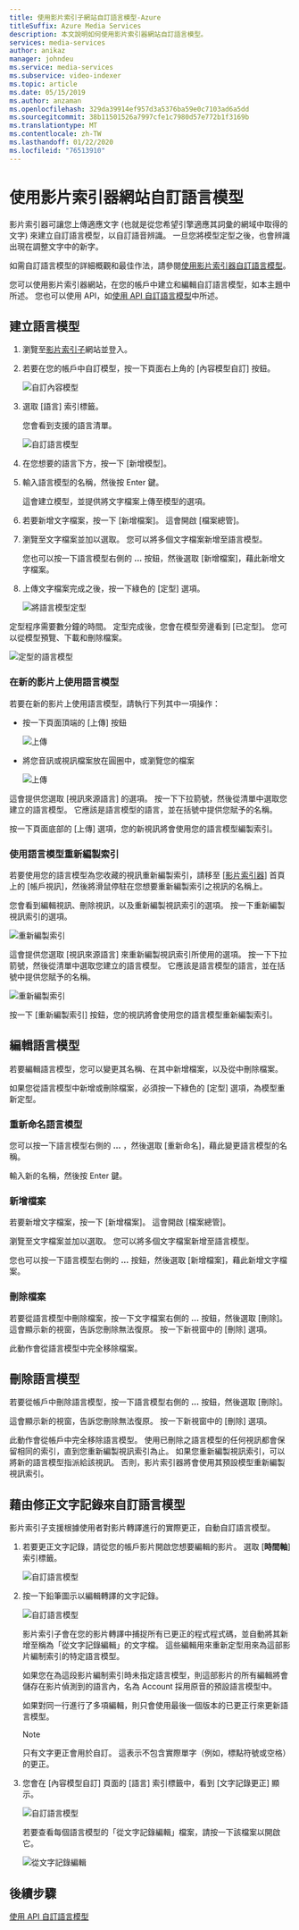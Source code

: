 ```yaml
---
title: 使用影片索引子網站自訂語言模型-Azure
titleSuffix: Azure Media Services
description: 本文說明如何使用影片索引器網站自訂語言模型。
services: media-services
author: anikaz
manager: johndeu
ms.service: media-services
ms.subservice: video-indexer
ms.topic: article
ms.date: 05/15/2019
ms.author: anzaman
ms.openlocfilehash: 329da39914ef957d3a5376ba59e0c7103ad6a5dd
ms.sourcegitcommit: 38b11501526a7997cfe1c7980d57e772b1f3169b
ms.translationtype: MT
ms.contentlocale: zh-TW
ms.lasthandoff: 01/22/2020
ms.locfileid: "76513910"
---
```

# <a name="customize-a-language-model-with-the-video-indexer-website"></a>使用影片索引器網站自訂語言模型

影片索引器可讓您上傳適應文字 (也就是從您希望引擎適應其詞彙的網域中取得的文字) 來建立自訂語言模型，以自訂語音辨識。 一旦您將模型定型之後，也會辨識出現在調整文字中的新字。 

如需自訂語言模型的詳細概觀和最佳作法，請參閱[使用影片索引器自訂語言模型](customize-language-model-overview.md)。

您可以使用影片索引器網站，在您的帳戶中建立和編輯自訂語言模型，如本主題中所述。 您也可以使用 API，如[使用 API 自訂語言模型](customize-language-model-with-api.md)中所述。

## <a name="create-a-language-model"></a>建立語言模型

1. 瀏覽至[影片索引子](https://www.videoindexer.ai/)網站並登入。
2. 若要在您的帳戶中自訂模型，按一下頁面右上角的 [內容模型自訂] 按鈕。

   ![自訂內容模型](./media/content-model-customization/content-model-customization.png)

3. 選取 [語言] 索引標籤。

    您會看到支援的語言清單。 

    ![自訂語言模型](./media/customize-language-model/customize-language-model.png)

4. 在您想要的語言下方，按一下 [新增模型]。
5. 輸入語言模型的名稱，然後按 Enter 鍵。

    這會建立模型，並提供將文字檔案上傳至模型的選項。
6. 若要新增文字檔案，按一下 [新增檔案]。 這會開啟 [檔案總管]。

7. 瀏覽至文字檔案並加以選取。 您可以將多個文字檔案新增至語言模型。

    您也可以按一下語言模型右側的 **...** 按鈕，然後選取 [新增檔案]，藉此新增文字檔案。
8. 上傳文字檔案完成之後，按一下綠色的 [定型] 選項。

    ![將語言模型定型](./media/customize-language-model/train-model.png)

定型程序需要數分鐘的時間。 定型完成後，您會在模型旁邊看到 [已定型]。 您可以從模型預覽、下載和刪除檔案。

![定型的語言模型](./media/customize-language-model/preview-model.png)

### <a name="using-a-language-model-on-a-new-video"></a>在新的影片上使用語言模型

若要在新的影片上使用語言模型，請執行下列其中一項操作：

* 按一下頁面頂端的 [上傳] 按鈕 

    ![上傳](./media/customize-language-model/upload.png)
* 將您音訊或視訊檔案放在圓圈中，或瀏覽您的檔案

    ![上傳](./media/customize-language-model/upload2.png)

這會提供您選取 [視訊來源語言] 的選項。 按一下下拉箭號，然後從清單中選取您建立的語言模型。 它應該是語言模型的語言，並在括號中提供您賦予的名稱。

按一下頁面底部的 [上傳] 選項，您的新視訊將會使用您的語言模型編製索引。

### <a name="using-a-language-model-to-reindex"></a>使用語言模型重新編製索引

若要使用您的語言模型為您收藏的視訊重新編製索引，請移至 [[影片索引器](https://www.videoindexer.ai/)] 首頁上的 [帳戶視訊]，然後將滑鼠停駐在您想要重新編製索引之視訊的名稱上。

您會看到編輯視訊、刪除視訊，以及重新編製視訊索引的選項。 按一下重新編製視訊索引的選項。

![重新編製索引](./media/customize-language-model/reindex1.png)

這會提供您選取 [視訊來源語言] 來重新編製視訊索引所使用的選項。 按一下下拉箭號，然後從清單中選取您建立的語言模型。 它應該是語言模型的語言，並在括號中提供您賦予的名稱。

![重新編製索引](./media/customize-language-model/reindex.png)

按一下 [重新編製索引] 按鈕，您的視訊將會使用您的語言模型重新編製索引。

## <a name="edit-a-language-model"></a>編輯語言模型

若要編輯語言模型，您可以變更其名稱、在其中新增檔案，以及從中刪除檔案。

如果您從語言模型中新增或刪除檔案，必須按一下綠色的 [定型] 選項，為模型重新定型。

### <a name="rename-the-language-model"></a>重新命名語言模型

您可以按一下語言模型右側的 **...** ，然後選取 [重新命名]，藉此變更語言模型的名稱。 

輸入新的名稱，然後按 Enter 鍵。

### <a name="add-files"></a>新增檔案

若要新增文字檔案，按一下 [新增檔案]。 這會開啟 [檔案總管]。

瀏覽至文字檔案並加以選取。 您可以將多個文字檔案新增至語言模型。

您也可以按一下語言模型右側的 **...** 按鈕，然後選取 [新增檔案]，藉此新增文字檔案。

### <a name="delete-files"></a>刪除檔案

若要從語言模型中刪除檔案，按一下文字檔案右側的 **...** 按鈕，然後選取 [刪除]。 這會顯示新的視窗，告訴您刪除無法復原。 按一下新視窗中的 [刪除] 選項。

此動作會從語言模型中完全移除檔案。

## <a name="delete-a-language-model"></a>刪除語言模型

若要從帳戶中刪除語言模型，按一下語言模型右側的 **...** 按鈕，然後選取 [刪除]。

這會顯示新的視窗，告訴您刪除無法復原。 按一下新視窗中的 [刪除] 選項。

此動作會從帳戶中完全移除語言模型。 使用已刪除之語言模型的任何視訊都會保留相同的索引，直到您重新編製視訊索引為止。 如果您重新編製視訊索引，可以將新的語言模型指派給該視訊。 否則，影片索引器將會使用其預設模型重新編製視訊索引。 

## <a name="customize-language-models-by-correcting-transcripts"></a>藉由修正文字記錄來自訂語言模型

影片索引子支援根據使用者對影片轉譯進行的實際更正，自動自訂語言模型。

1. 若要更正文字記錄，請從您的帳戶影片開啟您想要編輯的影片。 選取 [**時間軸**] 索引標籤。

    ![自訂語言模型](./media/customize-language-model/timeline.png)
1. 按一下鉛筆圖示以編輯轉譯的文字記錄。 

    ![自訂語言模型](./media/customize-language-model/edits.png)

    影片索引子會在您的影片轉譯中捕捉所有已更正的程式程式碼，並自動將其新增至稱為「從文字記錄編輯」的文字檔。 這些編輯用來重新定型用來為這部影片編制索引的特定語言模型。 
    
    如果您在為這段影片編制索引時未指定語言模型，則這部影片的所有編輯將會儲存在影片偵測到的語言內，名為 Account 採用原音的預設語言模型中。 
    
    如果對同一行進行了多項編輯，則只會使用最後一個版本的已更正行來更新語言模型。  
    
    > [!NOTE]
    > 只有文字更正會用於自訂。 這表示不包含實際單字（例如，標點符號或空格）的更正。 
    
1. 您會在 [內容模型自訂] 頁面的 [語言] 索引標籤中，看到 [文字記錄更正] 顯示。

    ![自訂語言模型](./media/customize-language-model/customize.png)

   若要查看每個語言模型的「從文字記錄編輯」檔案，請按一下該檔案以開啟它。 

    ![從文字記錄編輯](./media/customize-language-model/from-transcript-edits.png)

## <a name="next-steps"></a>後續步驟

[使用 API 自訂語言模型](customize-language-model-with-api.md)
